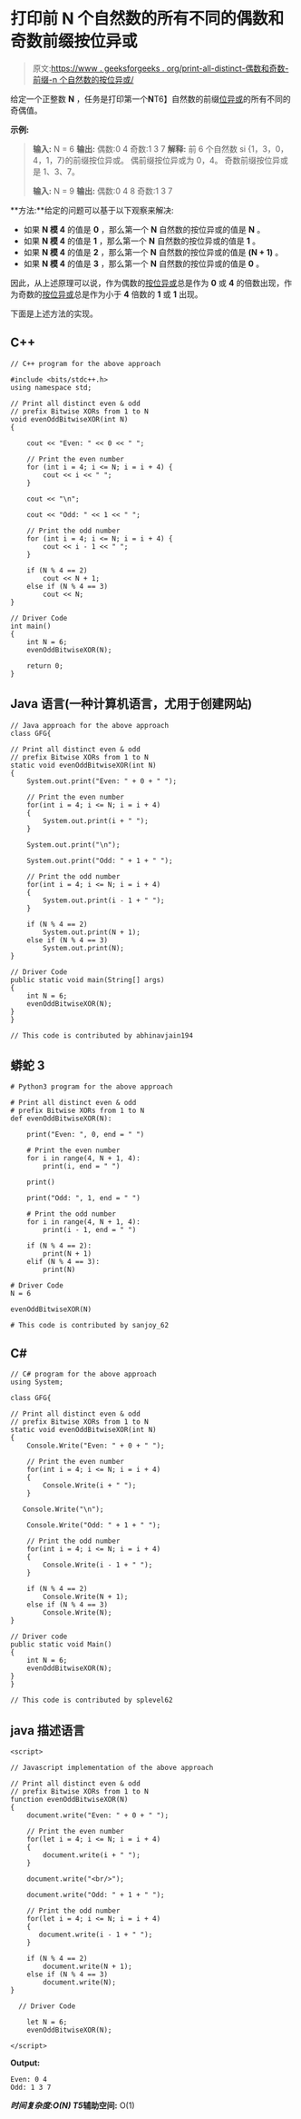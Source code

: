 # 打印前 N 个自然数的所有不同的偶数和奇数前缀按位异或

> 原文:[https://www . geeksforgeeks . org/print-all-distinct-偶数和奇数-前缀-n 个自然数的按位异或/](https://www.geeksforgeeks.org/print-all-distinct-even-and-odd-prefix-bitwise-xors-of-first-n-natural-numbers/)

给定一个正整数 **N** ，任务是打印第一个**N**T6】自然数的前缀[位异或](https://www.geeksforgeeks.org/bitwise-operators-in-c-cpp/)的所有不同的奇偶值。

**示例:**

> **输入:** N = 6
> **输出:**
> 偶数:0 4
> 奇数:1 3 7
> **解释:**
> 前 6 个自然数 si {1，3，0，4，1，7}的前缀按位异或。
> 偶前缀按位异或为 0，4。
> 奇数前缀按位异或是 1、3、7。
> 
> **输入:** N = 9
> **输出:**
> 偶数:0 4 8
> 奇数:1 3 7

**方法:**给定的问题可以基于以下观察来解决:

*   如果 **N 模 4** 的值是 **0** ，那么第一个 **N** 自然数的按位异或的值是 **N** 。
*   如果 **N 模 4** 的值是 **1** ，那么第一个 **N** 自然数的按位异或的值是 **1** 。
*   如果 **N 模 4** 的值是 **2** ，那么第一个 **N** 自然数的按位异或的值是 **(N + 1)** 。
*   如果 **N 模 4** 的值是 **3** ，那么第一个 **N** 自然数的按位异或的值是 **0** 。

因此，从上述原理可以说，作为偶数的[按位异或](https://www.geeksforgeeks.org/bitwise-operators-in-c-cpp/)总是作为 **0** 或 **4** 的倍数出现，作为奇数的[按位异或](https://www.geeksforgeeks.org/bitwise-operators-in-c-cpp/)总是作为小于 **4** 倍数的 **1** 或 **1** 出现。

下面是上述方法的实现。

## C++

```
// C++ program for the above approach

#include <bits/stdc++.h>
using namespace std;

// Print all distinct even & odd
// prefix Bitwise XORs from 1 to N
void evenOddBitwiseXOR(int N)
{

    cout << "Even: " << 0 << " ";

    // Print the even number
    for (int i = 4; i <= N; i = i + 4) {
        cout << i << " ";
    }

    cout << "\n";

    cout << "Odd: " << 1 << " ";

    // Print the odd number
    for (int i = 4; i <= N; i = i + 4) {
        cout << i - 1 << " ";
    }

    if (N % 4 == 2)
        cout << N + 1;
    else if (N % 4 == 3)
        cout << N;
}

// Driver Code
int main()
{
    int N = 6;
    evenOddBitwiseXOR(N);

    return 0;
}
```

## Java 语言(一种计算机语言，尤用于创建网站)

```
// Java approach for the above approach
class GFG{

// Print all distinct even & odd
// prefix Bitwise XORs from 1 to N
static void evenOddBitwiseXOR(int N)
{
    System.out.print("Even: " + 0 + " ");

    // Print the even number
    for(int i = 4; i <= N; i = i + 4)
    {
        System.out.print(i + " ");
    }

    System.out.print("\n");

    System.out.print("Odd: " + 1 + " ");

    // Print the odd number
    for(int i = 4; i <= N; i = i + 4)
    {
        System.out.print(i - 1 + " ");
    }

    if (N % 4 == 2)
        System.out.print(N + 1);
    else if (N % 4 == 3)
        System.out.print(N);
}

// Driver Code
public static void main(String[] args)
{
    int N = 6;
    evenOddBitwiseXOR(N);
}
}

// This code is contributed by abhinavjain194
```

## 蟒蛇 3

```
# Python3 program for the above approach

# Print all distinct even & odd
# prefix Bitwise XORs from 1 to N
def evenOddBitwiseXOR(N):

    print("Even: ", 0, end = " ")

    # Print the even number
    for i in range(4, N + 1, 4):
        print(i, end = " ")

    print()

    print("Odd: ", 1, end = " ")

    # Print the odd number
    for i in range(4, N + 1, 4):
        print(i - 1, end = " ")

    if (N % 4 == 2):
        print(N + 1)
    elif (N % 4 == 3):
        print(N)

# Driver Code
N = 6

evenOddBitwiseXOR(N)

# This code is contributed by sanjoy_62
```

## C#

```
// C# program for the above approach
using System;

class GFG{

// Print all distinct even & odd
// prefix Bitwise XORs from 1 to N
static void evenOddBitwiseXOR(int N)
{
    Console.Write("Even: " + 0 + " ");

    // Print the even number
    for(int i = 4; i <= N; i = i + 4)
    {
        Console.Write(i + " ");
    }

   Console.Write("\n");

    Console.Write("Odd: " + 1 + " ");

    // Print the odd number
    for(int i = 4; i <= N; i = i + 4)
    {
        Console.Write(i - 1 + " ");
    }

    if (N % 4 == 2)
        Console.Write(N + 1);
    else if (N % 4 == 3)
        Console.Write(N);
}

// Driver code
public static void Main()
{
    int N = 6;
    evenOddBitwiseXOR(N);
}
}

// This code is contributed by splevel62
```

## java 描述语言

```
<script>

// Javascript implementation of the above approach

// Print all distinct even & odd
// prefix Bitwise XORs from 1 to N
function evenOddBitwiseXOR(N)
{
    document.write("Even: " + 0 + " ");

    // Print the even number
    for(let i = 4; i <= N; i = i + 4)
    {
        document.write(i + " ");
    }

    document.write("<br/>");

    document.write("Odd: " + 1 + " ");

    // Print the odd number
    for(let i = 4; i <= N; i = i + 4)
    {
       document.write(i - 1 + " ");
    }

    if (N % 4 == 2)
        document.write(N + 1);
    else if (N % 4 == 3)
        document.write(N);
}

  // Driver Code

    let N = 6;
    evenOddBitwiseXOR(N);

</script>
```

**Output:** 

```
Even: 0 4 
Odd: 1 3 7
```

***时间复杂度:**O(N)*
T5**辅助空间:** O(1)